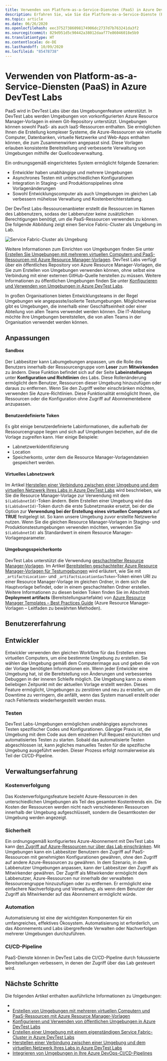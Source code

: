 ```yaml
---
title: Verwenden von Platform-as-a-Service-Diensten (PaaS) in Azure DevTest Labs
description: Erfahren Sie, wie Sie die Platform-as-a-Service-Dienste (PaaS) in Azure DevTest Labs verwenden können.
ms.topic: article
ms.date: 06/26/2020
ms.openlocfilehash: eec37527386098174906dc2737d7b763241da3f2
ms.sourcegitcommit: 829d951d5c90442a38012daaf77e86046018e5b9
ms.translationtype: HT
ms.contentlocale: de-DE
ms.lasthandoff: 10/09/2020
ms.locfileid: "85478738"
---
```

# <a name="use-platform-as-a-service-paas-services-in-azure-devtest-labs"></a>Verwenden von Platform-as-a-Service-Diensten (PaaS) in Azure DevTest Labs
PaaS wird in DevTest Labs über das Umgebungenfeature unterstützt. In DevTest Labs werden Umgebungen von vorkonfigurierten Azure Resource Manager-Vorlagen in einem Git-Repository unterstützt. Umgebungen können sowohl PaaS- als auch IaaS-Ressourcen enthalten. Sie ermöglichen Ihnen die Erstellung komplexer Systeme, die Azure-Ressourcen wie virtuelle Computer, Datenbanken, virtuelle Netzwerke und Web-Apps enthalten können, die zum Zusammenwirken angepasst sind. Diese Vorlagen erlauben konsistente Bereitstellung und verbesserte Verwaltung von Umgebungen mithilfe der Quellcodeverwaltung. 

Ein ordnungsgemäß eingerichtetes System ermöglicht folgende Szenarien: 

- Entwickler haben unabhängige und mehrere Umgebungen
- Asynchrones Testen mit unterschiedlichen Konfigurationen
- Integration in Staging- und Produktionspipelines ohne Vorlagenänderungen
- Sowohl Entwicklungscomputer als auch Umgebungen im gleichen Lab verbessern mühelose Verwaltung und Kostenberichterstattung.  

Der DevTest Labs-Ressourcenanbieter erstellt die Ressourcen im Namen des Labbenutzers, sodass der Labbenutzer keine zusätzlichen Berechtigungen benötigt, um die PaaS-Ressourcen verwenden zu können. Die folgende Abbildung zeigt einen Service Fabric-Cluster als Umgebung im Lab.

![Service Fabric-Cluster als Umgebung](./media/create-environment-service-fabric-cluster/cluster-created.png)

Weitere Informationen zum Einrichten von Umgebungen finden Sie unter [Erstellen Sie Umgebungen mit mehreren virtuellen Computern und PaaS-Ressourcen mit Azure Resource Manager-Vorlagen](devtest-lab-create-environment-from-arm.md). DevTest Labs verfügt über ein öffentliches Repository von Azure Resource Manager-Vorlagen, die Sie zum Erstellen von Umgebungen verwenden können, ohne selbst eine Verbindung mit einer externen GitHub-Quelle herstellen zu müssen. Weitere Informationen zu öffentlichen Umgebungen finden Sie unter [Konfigurieren und Verwenden von Umgebungen in Azure DevTest Labs](devtest-lab-configure-use-public-environments.md).

In großen Organisationen bieten Entwicklungsteams in der Regel Umgebungen wie angepasste/isolierte Testumgebungen. Möglicherweise gibt es Umgebungen, die innerhalb einer Geschäftseinheit oder einer Abteilung von allen Teams verwendet werden können. Die IT-Abteilung möchte ihre Umgebungen bereitstellen, die von allen Teams in der Organisation verwendet werden können.  

## <a name="customizations"></a>Anpassungen

#### <a name="sandbox"></a>Sandbox 
Der Labbesitzer kann Labumgebungen anpassen, um die Rolle des Benutzers innerhalb der Ressourcengruppe vom **Leser** zum **Mitwirkenden** zu ändern. Diese Funktion befindet sich auf der Seite **Labeinstellungen** unter **Konfiguration und Richtlinien** des Labs. Diese Rollenänderung ermöglicht dem Benutzer, Ressourcen dieser Umgebung hinzuzufügen oder daraus zu entfernen. Wenn Sie den Zugriff weiter einschränken möchten, verwenden Sie Azure-Richtlinien. Diese Funktionalität ermöglicht Ihnen, die Ressourcen oder die Konfiguration ohne Zugriff auf Abonnementebene anzupassen.

#### <a name="custom-tokens"></a>Benutzerdefinierte Token
Es gibt einige benutzerdefinierte Labinformationen, die außerhalb der Ressourcengruppe liegen und sich auf Umgebungen beziehen, auf die die Vorlage zugreifen kann. Hier einige Beispiele: 

- Labnetzwerkidentifizierung
- Location
- Speicherkonto, unter dem die Resource Manager-Vorlagendateien gespeichert werden. 
 
#### <a name="lab-virtual-network"></a>Virtuelles Labnetzwerk
Im Artikel [Herstellen einer Verbindung zwischen einer Umgebung und dem virtuellen Netzwerk Ihres Labs in Azure DevTest Labs](connect-environment-lab-virtual-network.md) wird beschrieben, wie Sie die Resource Manager-Vorlage zur Verwendung mit dem `$(LabSubnetId)`-Token ändern. Beim Erstellen einer Umgebung wird das `$(LabSubnetId)`-Token durch die erste Subnetzmaske ersetzt, bei der die Option zur **Verwendung bei der Erstellung eines virtuellen Computers** auf **TRUE** festgelegt ist. So kann unsere Umgebung zuvor erstellte Netzwerke nutzen. Wenn Sie die gleichen Resource Manager-Vorlagen in Staging- und Produktionstestumgebungen verwenden möchten, verwenden Sie `$(LabSubnetId)` als Standardwert in einem Resource Manager-Vorlagenparameter. 

#### <a name="environment-storage-account"></a>Umgebungsspeicherkonto
DevTest Labs unterstützt die Verwendung [geschachtelter Resource Manager-Vorlagen](../azure-resource-manager/templates/linked-templates.md). Im Artikel [Bereitstellen geschachtelter Azure Resource Manager-Vorlagen für Testumgebungen](deploy-nested-template-environments.md) wird erläutert, wie Sie mit `_artifactsLocation`- und `_artifactsLocationSasToken`-Token einen URI zu einer Resource Manager-Vorlage im gleichen Ordner, in dem sich die Hauptvorlage befindet, oder in einem geschachtelten Ordner erstellen. Weitere Informationen zu diesen beiden Token finden Sie im Abschnitt **Deployment artifacts** (Bereitstellungsartefakte) von [Azure Resource Manager Templates – Best Practices Guide](https://github.com/Azure/azure-quickstart-templates/blob/master/1-CONTRIBUTION-GUIDE/best-practices.md) (Azure Resource Manager-Vorlagen – Leitfaden zu bewährten Methoden).

## <a name="user-experience"></a>Benutzererfahrung

## <a name="developer"></a>Entwickler
Entwickler verwenden den gleichen Workflow für das Erstellen eines virtuellen Computers, um eine bestimmte Umgebung zu erstellen. Sie wählen die Umgebung gemäß dem Computerimage aus und geben die von der Vorlage benötigten Informationen ein. Wenn jeder Entwickler eine Umgebung hat, ist die Bereitstellung von Änderungen und verbessertes Debuggen in der inneren Schleife möglich. Die Umgebung kann zu einem beliebigen Zeitpunkt mit der aktuellen Vorlage erstellt werden.  Dieses Feature ermöglicht, Umgebungen zu zerstören und neu zu erstellen, um die Downtime zu verringern, die anfällt, wenn das System manuell erstellt oder nach Fehlertests wiederhergestellt werden muss.  

### <a name="testing"></a>Testen
DevTest Labs-Umgebungen ermöglichen unabhängiges asynchrones Testen spezifischer Codes und Konfigurationen. Gängige Praxis ist, die Umgebung mit dem Code aus dem einzelnen Pull Request einzurichten und automatisiertes Testen zu starten. Sobald das automatisierte Testen abgeschlossen ist, kann jegliches manuelles Testen für die spezifische Umgebung ausgeführt werden. Dieser Prozess erfolgt normalerweise als Teil der CI/CD-Pipeline. 

## <a name="management-experience"></a>Verwaltungserfahrung

### <a name="cost-tracking"></a>Kostenverfolgung
Das Kostenverfolgungsfeature bezieht Azure-Ressourcen in den unterschiedlichen Umgebungen als Teil des gesamten Kostentrends ein. Die Kosten der Ressourcen werden nicht nach verschiedenen Ressourcen innerhalb der Umgebung aufgeschlüsselt, sondern die Gesamtkosten der Umgebung werden angezeigt.

### <a name="security"></a>Sicherheit
Ein ordnungsgemäß konfiguriertes Azure-Abonnement mit DevTest Labs kann [den Zugriff auf Azure-Ressourcen nur über das Lab einschränken](devtest-lab-add-devtest-user.md). Mit Umgebungen kann ein Labbesitzer Benutzern den Zugriff auf PaaS-Ressourcen mit genehmigten Konfigurationen gewähren, ohne den Zugriff auf andere Azure-Ressourcen zu gewähren. In dem Szenario, in dem Labbenutzer Umgebungen anpassen, kann der Labbesitzer den Zugriff als Mitwirkender gewähren. Der Zugriff als Mitwirkender ermöglicht dem Labbenutzer, Azure-Ressourcen nur innerhalb der verwalteten Ressourcengruppe hinzuzufügen oder zu entfernen. Er ermöglicht eine einfachere Nachverfolgung und Verwaltung, als wenn dem Benutzer der Zugriff als Mitwirkender auf das Abonnement ermöglicht würde.

### <a name="automation"></a>Automation
Automatisierung ist eine der wichtigsten Komponenten für ein umfangreiches, effektives Ökosystem. Automatisierung ist erforderlich, um das Abonnements und Labs übergreifende Verwalten oder Nachverfolgen mehrerer Umgebungen durchzuführen.

### <a name="cicd-pipeline"></a>CI/CD-Pipeline
PaaS-Dienste können in DevTest Labs die CI/CD-Pipeline durch fokussierte Bereitstellungen verbessern, in denen der Zugriff über das Lab gesteuert wird.

## <a name="next-steps"></a>Nächste Schritte
Die folgenden Artikel enthalten ausführliche Informationen zu Umgebungen: 

- 
- [Erstellen von Umgebungen mit mehreren virtuellen Computern und PaaS-Ressourcen mit Azure Resource Manager-Vorlagen](devtest-lab-create-environment-from-arm.md)
- [Konfigurieren und Verwenden von öffentlichen Umgebungen in Azure DevTest Labs](devtest-lab-configure-use-public-environments.md)
- [Erstellen einer Umgebung mit einem eigenständigen Service Fabric-Cluster in Azure DevTest Labs](create-environment-service-fabric-cluster.md)
- [Herstellen einer Verbindung zwischen einer Umgebung und dem virtuellen Netzwerk Ihres Labs in Azure DevTest Labs](connect-environment-lab-virtual-network.md)
- [Integrieren von Umgebungen in Ihre Azure DevOps-CI/CD-Pipelines](integrate-environments-devops-pipeline.md)
 





